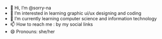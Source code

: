 - 👋 Hi, I’m @sorry-na
- 👀 I’m interested in learning graphic ui/ux designing and coding
- 🌱 I’m currently learning computer science and information technology
- 📫 How to reach me : by my social links
- 😄 Pronouns: she/her


<!---
sacrod-in-a-tech/sacrod-in-a-tech is a ✨ special ✨ repository because its `README.md` (this file) appears on your GitHub profile.
You can click the Preview link to take a look at your changes.
--->
